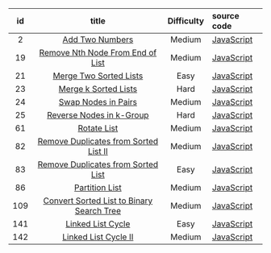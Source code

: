 | id | title | Difficulty | source code |
|:--:|:-----:|:----------:|:------------|
| 2 | [Add Two Numbers](https://leetcode.com/problems/add-two-numbers/)| Medium | [JavaScript](../add-two-numbers/JavaScript.js) |
| 19 | [Remove Nth Node From End of List](https://leetcode.com/problems/remove-nth-node-from-end-of-list/)| Medium | [JavaScript](../remove-nth-node-from-end-of-list/JavaScript.js) |
| 21 | [Merge Two Sorted Lists](https://leetcode.com/problems/merge-two-sorted-lists/)| Easy | [JavaScript](../merge-two-sorted-lists/JavaScript.js) |
| 23 | [Merge k Sorted Lists](https://leetcode.com/problems/merge-k-sorted-lists/)| Hard | [JavaScript](../merge-k-sorted-lists/JavaScript.js) |
| 24 | [Swap Nodes in Pairs](https://leetcode.com/problems/swap-nodes-in-pairs/)| Medium | [JavaScript](../swap-nodes-in-pairs/JavaScript.js) |
| 25 | [Reverse Nodes in k-Group](https://leetcode.com/problems/reverse-nodes-in-k-group/)| Hard | [JavaScript](../reverse-nodes-in-k-group/JavaScript.js) |
| 61 | [Rotate List](https://leetcode.com/problems/rotate-list/)| Medium | [JavaScript](../rotate-list/JavaScript.js) |
| 82 | [Remove Duplicates from Sorted List II](https://leetcode.com/problems/remove-duplicates-from-sorted-list-ii/)| Medium | [JavaScript](../remove-duplicates-from-sorted-list-ii/JavaScript.js) |
| 83 | [Remove Duplicates from Sorted List](https://leetcode.com/problems/remove-duplicates-from-sorted-list/)| Easy | [JavaScript](../remove-duplicates-from-sorted-list/JavaScript.js) |
| 86 | [Partition List](https://leetcode.com/problems/partition-list/)| Medium | [JavaScript](../partition-list/JavaScript.js) |
| 109 | [Convert Sorted List to Binary Search Tree](https://leetcode.com/problems/convert-sorted-list-to-binary-search-tree/)| Medium | [JavaScript](../convert-sorted-list-to-binary-search-tree/JavaScript.js) |
| 141 | [Linked List Cycle](https://leetcode.com/problems/linked-list-cycle/)| Easy | [JavaScript](../linked-list-cycle/JavaScript.js) |
| 142 | [Linked List Cycle II](https://leetcode.com/problems/linked-list-cycle-ii/)| Medium | [JavaScript](../linked-list-cycle-ii/JavaScript.js) |
